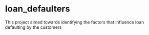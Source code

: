 # loan_defaulters
This project aimed towards identifying the factors that influence loan defaulting by the customers
